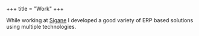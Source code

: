 +++
title = "Work"
+++

While working at [Sigane](https://sigane.com.br/) I developed a good variety of
ERP based solutions using multiple technologies.
